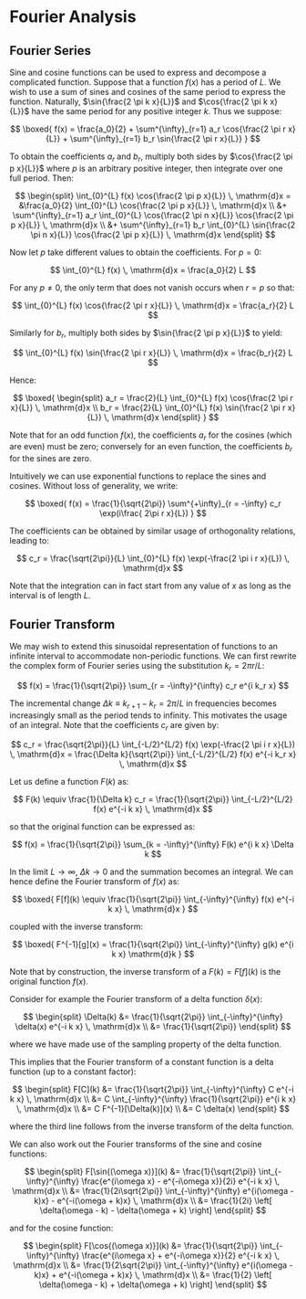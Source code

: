 # Fourier Analysis

## Fourier Series

Sine and cosine functions can be used to express and decompose a complicated function. Suppose that a function $f(x)$ has a period of $L$. We wish to use a sum of sines and cosines of the same period to express the function. Naturally, $\sin{\frac{2 \pi k x}{L}}$ and $\cos{\frac{2 \pi k x}{L}}$ have the same period for any positive integer $k$. Thus we suppose:

$$
\boxed{
f(x) = \frac{a_0}{2} + \sum^{\infty}_{r=1} a_r \cos{\frac{2 \pi r x}{L}} + \sum^{\infty}_{r=1} b_r \sin{\frac{2 \pi r x}{L}}
}
$$

To obtain the coefficients $a_r$ and $b_r$, multiply both sides by $\cos{\frac{2 \pi p x}{L}}$ where $p$ is an arbitrary positive integer, then integrate over one full period. Then:

$$
\begin{split}
\int_{0}^{L} f(x) \cos{\frac{2 \pi p x}{L}} \, \mathrm{d}x = &\frac{a_0}{2} \int_{0}^{L} \cos{\frac{2 \pi p x}{L}} \, \mathrm{d}x \\
&+ \sum^{\infty}_{r=1} a_r \int_{0}^{L} \cos{\frac{2 \pi n x}{L}} \cos{\frac{2 \pi p x}{L}} \, \mathrm{d}x \\
&+ \sum^{\infty}_{r=1} b_r \int_{0}^{L} \sin{\frac{2 \pi n x}{L}} \cos{\frac{2 \pi p x}{L}} \, \mathrm{d}x
\end{split}
$$

Now let $p$ take different values to obtain the coefficients. For $p=0$:

$$
\int_{0}^{L} f(x) \, \mathrm{d}x = \frac{a_0}{2} L
$$

For any $p \ne 0$, the only term that does not vanish occurs when $r = p$ so that:

$$
\int_{0}^{L} f(x) \cos{\frac{2 \pi r x}{L}} \, \mathrm{d}x = \frac{a_r}{2} L
$$

Similarly for $b_r$, multiply both sides by $\sin{\frac{2 \pi p x}{L}}$ to yield:

$$
\int_{0}^{L} f(x) \sin{\frac{2 \pi r x}{L}} \, \mathrm{d}x = \frac{b_r}{2} L
$$

Hence:

$$
\boxed{
\begin{split}
a_r = \frac{2}{L} \int_{0}^{L} f(x) \cos{\frac{2 \pi r x}{L}} \, \mathrm{d}x \\
b_r = \frac{2}{L} \int_{0}^{L} f(x) \sin{\frac{2 \pi r x}{L}} \, \mathrm{d}x
\end{split}
}
$$

Note that for an odd function $f(x)$, the coefficients $a_r$ for the cosines (which are even) must be zero; conversely for an even function, the coefficients $b_r$ for the sines are zero.

Intuitively we can use exponential functions to replace the sines and cosines. Without loss of generality, we write:

$$
\boxed{
f(x) = \frac{1}{\sqrt{2\pi}} \sum^{+\infty}_{r = -\infty} c_r \exp(i\frac{ 2\pi r x}{L})
}
$$

The coefficients can be obtained by similar usage of orthogonality relations, leading to:

$$
c_r = \frac{\sqrt{2\pi}}{L} \int_{0}^{L} f(x) \exp(-\frac{2 \pi i r x}{L}) \, \mathrm{d}x
$$

Note that the integration can in fact start from any value of $x$ as long as the interval is of length $L$.

## Fourier Transform

We may wish to extend this sinusoidal representation of functions to an infinite interval to accommodate non-periodic functions. We can first rewrite the complex form of Fourier series using the substitution $k_r = 2\pi r/L$:

$$
f(x) = \frac{1}{\sqrt{2\pi}} \sum_{r = -\infty}^{\infty} c_r e^{i k_r x}
$$

The incremental change $\Delta k \equiv k_{r+1} - k_{r} = 2\pi/L$ in frequencies becomes increasingly small as the period tends to infinity. This motivates the usage of an integral. Note that the coefficients $c_r$ are given by:

$$
c_r = \frac{\sqrt{2\pi}}{L} \int_{-L/2}^{L/2} f(x) \exp(-\frac{2 \pi i r x}{L}) \, \mathrm{d}x = \frac{\Delta k}{\sqrt{2\pi}} \int_{-L/2}^{L/2} f(x) e^{-i k_r x} \, \mathrm{d}x
$$

Let us define a function $F(k)$ as:

$$
F(k) \equiv \frac{1}{\Delta k} c_r = \frac{1}{\sqrt{2\pi}} \int_{-L/2}^{L/2} f(x) e^{-i k x} \, \mathrm{d}x
$$

so that the original function can be expressed as:

$$
f(x) = \frac{1}{\sqrt{2\pi}} \sum_{k = -\infty}^{\infty} F(k) e^{i k x} \Delta k
$$

In the limit $L \rightarrow \infty$, $\Delta k \rightarrow 0$ and the summation becomes an integral. We can hence define the Fourier transform of $f(x)$ as:

$$
\boxed{
F[f](k) \equiv \frac{1}{\sqrt{2\pi}} \int_{-\infty}^{\infty} f(x) e^{-i k x} \, \mathrm{d}x
}
$$

coupled with the inverse transform:

$$
\boxed{
F^{-1}[g](x) = \frac{1}{\sqrt{2\pi}} \int_{-\infty}^{\infty} g(k) e^{i k x} \mathrm{d}k
}
$$

Note that by construction, the inverse transform of a $F(k) = F[f](k)$ is the original function $f(x)$.

Consider for example the Fourier transform of a delta function $\delta(x)$:

$$
\begin{split}
\Delta(k) &= \frac{1}{\sqrt{2\pi}} \int_{-\infty}^{\infty} \delta(x) e^{-i k x} \, \mathrm{d}x \\
&= \frac{1}{\sqrt{2\pi}}
\end{split}
$$

where we have made use of the sampling property of the delta function.

This implies that the Fourier transform of a constant function is a delta function (up to a constant factor):

$$
\begin{split}
F[C](k) &= \frac{1}{\sqrt{2\pi}} \int_{-\infty}^{\infty} C e^{-i k x} \, \mathrm{d}x \\
&= C \int_{-\infty}^{\infty} \frac{1}{\sqrt{2\pi}} e^{i k x} \, \mathrm{d}x \\
&= C F^{-1}[\Delta(k)](x) \\
&= C \delta(x)
\end{split}
$$

where the third line follows from the inverse transform of the delta function.

We can also work out the Fourier transforms of the sine and cosine functions:

$$
\begin{split}
F[\sin{(\omega x)}](k) &= \frac{1}{\sqrt{2\pi}} \int_{-\infty}^{\infty} \frac{e^{i\omega x} - e^{-i\omega x}}{2i} e^{-i k x} \, \mathrm{d}x \\
&= \frac{1}{2i\sqrt{2\pi}} \int_{-\infty}^{\infty} e^{i(\omega - k)x} - e^{-i(\omega + k)x} \, \mathrm{d}x \\
&= \frac{1}{2i} \left[ \delta(\omega - k) - \delta(\omega + k) \right]
\end{split}
$$

and for the cosine function:

$$
\begin{split}
F[\cos{(\omega x)}](k) &= \frac{1}{\sqrt{2\pi}} \int_{-\infty}^{\infty} \frac{e^{i\omega x} + e^{-i\omega x}}{2} e^{-i k x} \, \mathrm{d}x \\
&= \frac{1}{2\sqrt{2\pi}} \int_{-\infty}^{\infty} e^{i(\omega - k)x} + e^{-i(\omega + k)x} \, \mathrm{d}x \\
&= \frac{1}{2} \left[ \delta(\omega - k) + \delta(\omega + k) \right]
\end{split}
$$
